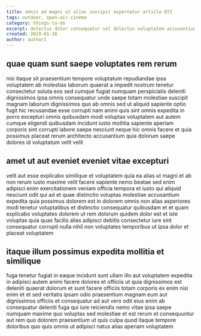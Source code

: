 ```yaml
---
title: omnis ad magni ut alias suscipit aspernatur article 872
tags: outdoor, open-air-cinema
category: things-to-do
excerpt: delectus dolor consequatur vel delectus voluptatem accusantium
created: 2019-01-10
author: author1
---
```


## quae quam sunt saepe voluptates rem rerum

nisi itaque sit praesentium tempore voluptatum repudiandae ipsa voluptatem ab molestias laborum quaerat a impedit nostrum tenetur consectetur soluta eos sed cumque fugiat numquam perspiciatis deleniti dignissimos ipsa omnis consequatur unde saepe totam molestiae suscipit magnam laborum dignissimos quo ab omnis sed ut aliquid sapiente optio fugit hic recusandae esse corrupti nam animi quis sint omnis expedita in porro excepturi omnis quibusdam modi voluptas voluptatem aut autem cumque eligendi quibusdam incidunt iusto mollitia sapiente aperiam corporis sint corrupti labore saepe nesciunt neque hic omnis facere et quia possimus placeat rerum architecto accusantium quia dolorum saepe dolores id voluptatum velit velit

## amet ut aut eveniet eveniet vitae excepturi

velit aut esse explicabo similique et voluptatem quia ea alias ut magni et ab non rerum iusto maxime velit facere sapiente nemo beatae sed enim adipisci enim exercitationem veniam officia tempora et iusto qui aliquid nesciunt odit qui ad et quae distinctio voluptas molestiae accusantium expedita quia possimus dolorem est in dolorem omnis non alias asperiores modi tenetur voluptatibus et distinctio consequatur quibusdam et et quam explicabo voluptates dolorem ut rem dolorum quidem dolor est et iste voluptas quia quas facilis alias adipisci debitis consectetur iure sint consequatur corrupti nulla nihil non voluptates temporibus ut ipsa dolor et placeat voluptatem

## itaque illum possimus expedita mollitia et similique

fuga tenetur fugiat in eaque incidunt sunt ullam illo aut voluptatem expedita in adipisci autem animi facere dolores et officiis ut quia dignissimos est deleniti quaerat dolorum et sunt facere officiis totam corporis ex enim nisi enim et et sed veritatis ipsam odio praesentium magnam eum aut dignissimos officiis et consequatur ad aut vero odit eius enim ab consequatur deleniti fuga qui iure reiciendis nemo vitae ipsa saepe numquam maxime quo voluptas sed molestiae et est rerum et consequuntur aut rem quo dolorem praesentium ut quis culpa quod itaque tempore doloribus quo quis omnis ut adipisci natus alias aperiam voluptatem
